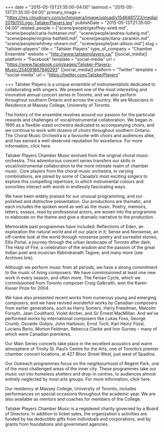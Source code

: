 +++
date = "2015-05-13T21:35:00-04:00"
lastmod = "2015-05-13T21:35:00-04:00"
primary_image = "https://res.cloudinary.com/schmopera/image/upload/v1546481723/media/2019/01/Logo-TaliskerPlayers.jpg"
publishDate = "2015-05-13T21:35:00-04:00"
related_people = ["scene/people/geoffrey-sirett.md", "scene/people/carla-huhtanen.md", "scene/people/andrea-ludwig.md", "scene/people/virginia-hatfield.md", "scene/people/ilana-zarankin.md", "scene/people/whitney-ohearn.md", "scene/people/joel-allison.md"]
slug = "talisker-players"
title = "Talisker Players"
type_of_company = "Chamber Ensemble"
website = "http://www.taliskerplayers.ca/"
[[social_media]]
platform = "Facebook"
template = "social-media"
url = "https://www.facebook.com/pages/Talisker-Players-Music/254091867940293"
[[social_media]]
platform = "Twitter"
template = "social-media"
url = "https://twitter.com/TaliskerPlayers"

+++
Talisker Players is a unique ensemble of instrumentalists dedicated to collaborating with singers. We present one of the most interesting and innovative annual concert series in Toronto, and we also perform throughout southern Ontario and across the country. We are Musicians in Residence at Massey College, University of Toronto.

The history of the ensemble revolves around our passion for the particular rewards and challenges of vocal/instrumental collaboration. We began in 1995 as a flexible-sized orchestra dedicated to accompanying choirs, and we continue to work with dozens of choirs throughout southern Ontario. The Choral Music Orchestra is a favourite with choirs and audiences alike, and has earned a well-deserved reputation for excellence. For more information, click here.

Talisker Players Chamber Music evolved from the original choral music orchestra. This adventurous concert series transfers our skills in vocal/instrumental collaboration to the more intimate realm of chamber music. Core players from the choral music orchestra, in varying combinations, are joined by some of Canada’s most exciting singers to explore this compelling repertoire, in which instrumental colours and sonorities interact with words in endlessly fascinating ways.

We have been widely praised for our unusual programming, and our polished and distinctive presentation. Our productions are thematic, and each includes the spoken word as well as the music. Poetry, memoirs, letters, essays, read by professional actors, are woven into the programme to elaborate on the theme and give a dramatic narrative to the production.

Memorable past programmes have included: Reflections of Eden, an exploration the natural world and of our place in it; Sense and Nonsense, an off-centre look at the world through nonsense poetry and surrealist stories; Ellis Portal, a journey through the urban landscape of Toronto after dark; The Harp of Fire, a celebration of the wisdom and the passion of the great Indian poet and musician Rabindranath Tagore; and many more (see Archives link).

Although we perform music from all periods, we have a strong commitment to the music of living composers. We have commissioned at least one new work in every season, and often more. The Fenian Cycle, which we commissioned from Toronto composer Craig Galbraith, won the Karen Kieser Prize for 2004.

We have also presented recent works from numerous young and emerging composers; and we have revived wonderful works by Canadian composers from earlier generations, such as Harry Somers, Harry Freedman, Malcolm Forsyth, Jean Coulthard, Violet Archer, and Sir Ernest MacMillan. And we’ve performed works by international composers like Lukas Foss, George Crumb, Osvaldo Golijov, John Harbison, Ernst Toch, Karl Heinz Füssl, Luciano Berio, Morton Feldman, Rebecca Clarke and Ivor Gurney – many of which were Canadian premieres.

Our Main Series concerts take place in the excellent acoustics and warm atmosphere of Trinity St. Paul’s Centre for the Arts, one of Toronto’s premier chamber concert locations, at 427 Bloor Street West, just west of Spadina.

Our Outreach programmes focus on the neighbourhood of Regent Park, one of the most challenged areas of the inner city. These programmes take our music out into homeless shelters and drop-in centres, to audiences almost entirely neglected by most arts groups. For more information, click here.

Our residency at Massey College, University of Toronto, includes performances on special occasions throughout the academic year. We are also available as mentors and coaches for members of the College.

Talisker Players Chamber Music is a registered charity governed by a Board of Directors. In addition to ticket sales, the organization's activities are funded by tax deductible gifts from individuals and corporations, and by grants from foundations and government agencies.
